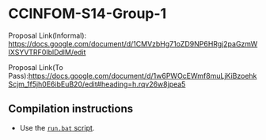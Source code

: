 ﻿# CCINFOM-S14-Group-1

Proposal Link(Informal): https://docs.google.com/document/d/1CMVzbHg71oZD9NP6HRgj2paGzmWIXSYVTRF0IblDdlM/edit

Proposal Link(To Pass):https://docs.google.com/document/d/1w6PWOcEWmf8muLjKiBzoehkScjm_1f5jh0E6ibEuB20/edit#heading=h.rqv26w8jpea5

## Compilation instructions
* Use the [`run.bat` script](run.bat).
